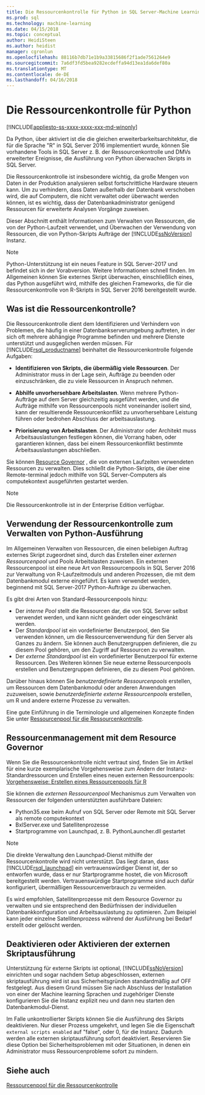 ```yaml
---
title: Die Ressourcenkontrolle für Python in SQL Server-Machine Learning | Microsoft Docs
ms.prod: sql
ms.technology: machine-learning
ms.date: 04/15/2018
ms.topic: conceptual
author: HeidiSteen
ms.author: heidist
manager: cgronlun
ms.openlocfilehash: 88116b7db71e1b9a33815686f2f1ade7561264e9
ms.sourcegitcommit: 7a6df3fd5bea9282ecdeffa94d13ea1da6def80a
ms.translationtype: MT
ms.contentlocale: de-DE
ms.lasthandoff: 04/16/2018
---
```

# <a name="resource-governance-for-python"></a>Die Ressourcenkontrolle für Python
[!INCLUDE[appliesto-ss-xxxx-xxxx-xxx-md-winonly](../../includes/appliesto-ss-xxxx-xxxx-xxx-md-winonly.md)]

Da Python, über aktiviert ist die die gleichen erweiterbarkeitsarchitektur, die für die Sprache "R" in SQL Server 2016 implementiert wurde, können Sie vorhandene Tools in SQL Server z. B. der Ressourcenkontrolle und DMVs erweiterter Ereignisse, die Ausführung von Python überwachen Skripts in SQL Server.

Die Ressourcenkontrolle ist insbesondere wichtig, da große Mengen von Daten in der Produktion analysieren selbst fortschrittliche Hardware steuern kann.  Um zu verhindern, dass Daten außerhalb der Datenbank verschoben wird, die auf Computern, die nicht verwaltet oder überwacht werden können, ist es wichtig, dass der Datenbankadministrator genügend Ressourcen für erweiterte Analysen Vorgänge zuweisen.

Dieser Abschnitt enthält Informationen zum Verwalten von Ressourcen, die von der Python-Laufzeit verwendet, und Überwachen der Verwendung von Ressourcen, die von Python-Skripts Aufträge der [!INCLUDE[ssNoVersion](../../includes/ssnoversion-md.md)] Instanz.

> [!NOTE]
> Python-Unterstützung ist ein neues Feature in SQL Server-2017 und befindet sich in der Vorabversion. Weitere Informationen schnell finden.
> Im Allgemeinen können Sie externes Skript überwachen, einschließlich eines, das Python ausgeführt wird, mithilfe des gleichen Frameworks, die für die Ressourcenkontrolle von R-Skripts in SQL Server 2016 bereitgestellt wurde.

## <a name="what-is-resource-governance"></a>Was ist die Ressourcenkontrolle?

Die Ressourcenkontrolle dient dem Identifizieren und Verhindern von Problemen, die häufig in einer Datenbankserverumgebung auftreten, in der sich oft mehrere abhängige Programme befinden und mehrere Dienste unterstützt und ausgeglichen werden müssen. Für [!INCLUDE[rsql_productname](../../includes/rsql-productname-md.md)] beinhaltet die Ressourcenkontrolle folgende Aufgaben:  

+ **Identifizieren von Skripts, die übermäßig viele Ressourcen**. Der Administrator muss in der Lage sein, Aufträge zu beenden oder einzuschränken, die zu viele Ressourcen in Anspruch nehmen.

+ **Abhilfe unvorhersehbare Arbeitslasten**. Wenn mehrere Python-Aufträge auf dem Server gleichzeitig ausgeführt werden, und die Aufträge mithilfe von Ressourcenpools nicht voneinander isoliert sind, kann der resultierende Ressourcenkonflikt zu unvorhersehbare Leistung führen oder bedrohen Abschluss der arbeitsauslastung.

+ **Priorisierung von Arbeitslasten**. Der Administrator oder Architekt muss Arbeitsauslastungen festlegen können, die Vorrang haben, oder garantieren können, dass bei einem Ressourcenkonflikt bestimmte Arbeitsauslastungen abschließen.

Sie können [Resource Governor](../../relational-databases/resource-governor/resource-governor.md) , die von externen Laufzeiten verwendeten Ressourcen zu verwalten. Dies schließt die Python-Skripts, die über eine Remote-terminal jedoch mithilfe von SQL Server-Computers als computekontext ausgeführten gestartet werden.

> [!NOTE] 
> Die Ressourcenkontrolle ist in der Enterprise Edition verfügbar.

## <a name="how-to-use-resource-governor-to-manage-python-execution"></a>Verwendung der Ressourcenkontrolle zum Verwalten von Python-Ausführung

Im Allgemeinen Verwalten von Ressourcen, die einen beliebigen Auftrag externes Skript zugeordnet sind, durch das Erstellen einer *externen Ressourcenpool* und Pools Arbeitslasten zuweisen. Ein externen Ressourcenpool ist eine neue Art von Ressourcenpools in SQL Server 2016 zur Verwaltung von R-Laufzeitmoduls und anderen Prozessen, die mit dem Datenbankmodul externe eingeführt. Es kann verwendet werden, beginnend mit SQL Server-2017 Python-Aufträge zu überwachen.

Es gibt drei Arten von Standard-Ressourcenpools hinzu:

+ Der *interne Pool* stellt die Ressourcen dar, die von SQL Server selbst verwendet werden, und kann nicht geändert oder eingeschränkt werden.
+ Der *Standardpool* ist ein vordefinierter Benutzerpool, den Sie verwenden können, um die Ressourcenverwendung für den Server als Ganzes zu ändern. Sie können auch Benutzergruppen definieren, die zu diesem Pool gehören, um den Zugriff auf Ressourcen zu verwalten.
+ Der *externe Standardpool* ist ein vordefinierter Benutzerpool für externe Ressourcen. Des Weiteren können Sie neue externe Ressourcenpools erstellen und Benutzergruppen definieren, die zu diesem Pool gehören.

Darüber hinaus können Sie *benutzerdefinierte Ressourcenpools* erstellen, um Ressourcen dem Datenbankmodul oder anderen Anwendungen zuzuweisen, sowie *benutzerdefinierte externe Ressourcenpools* erstellen, um R und andere externe Prozesse zu verwalten.

Eine gute Einführung in die Terminologie und allgemeinen Konzepte finden Sie unter [Ressourcenpool für die Ressourcenkontrolle](../../relational-databases/resource-governor/resource-governor-resource-pool.md).

## <a name="resource-management-using-resource-governor"></a>Ressourcenmanagement mit dem Resource Governor

Wenn Sie die Ressourcenkontrolle nicht vertraut sind, finden Sie im Artikel für eine kurze exemplarische Vorgehensweise zum Ändern der Instanz-Standardressourcen und Erstellen eines neuen externen Ressourcenpools: [Vorgehensweise: Erstellen eines Ressourcenpools für R](../../advanced-analytics/r-services/how-to-create-a-resource-pool-for-r.md)

Sie können die *externen Ressourcenpool* Mechanismus zum Verwalten von Ressourcen der folgenden unterstützten ausführbare Dateien:

+ Python35.exe beim Aufruf von SQL Server oder Remote mit SQL Server als remote computekontext
+ BxlServer.exe und Satellitenprozesse
+ Startprogramme von Launchpad, z. B. PythonLauncher.dll gestartet

> [!NOTE]
> Die direkte Verwaltung den Launchpad-Dienst mithilfe der Ressourcenkontrolle wird nicht unterstützt. Das liegt daran, dass [!INCLUDE[rsql_launchpad](../../includes/rsql-launchpad-md.md)] ein vertrauenswürdiger Dienst ist, der so entworfen wurde, dass er nur Startprogramme hostet, die von Microsoft bereitgestellt werden. Vertrauenswürdige Startprogramme sind auch dafür konfiguriert, übermäßigen Ressourcenverbrauch zu vermeiden.

Es wird empfohlen, Satellitenprozesse mit dem Resource Governor zu verwalten und sie entsprechend den Bedürfnissen der individuellen Datenbankkonfiguration und Arbeitsauslastung zu optimieren.  Zum Beispiel kann jeder einzelne Satellitenprozess während der Ausführung bei Bedarf erstellt oder gelöscht werden.

## <a name="disable-or-enable-external-script-execution"></a>Deaktivieren oder Aktivieren der externen Skriptausführung

Unterstützung für externe Skripts ist optional, [!INCLUDE[ssNoVersion](../../includes/ssnoversion-md.md)] einrichten und sogar nachdem Setup abgeschlossen, externen skriptausführung wird ist aus Sicherheitsgründen standardmäßig auf OFF festgelegt. Aus diesem Grund müssen Sie nach Abschluss der Installation von einer der Machine learning Sprachen und zugehöriger Dienste konfigurieren Sie die Instanz explizit neu und dann neu starten den Datenbankmodul-Dienst.

Im Falle unkontrollierter Skripts können Sie die Ausführung des Skripts deaktivieren. Nur dieser Prozess umgekehrt, und legen Sie die Eigenschaft `external scripts enabled` auf "false", oder 0, für die Instanz. Dadurch werden alle externen skriptausführung sofort deaktiviert. Reservieren Sie diese Option bei Sicherheitsproblemen mit oder Situationen, in denen ein Administrator muss Ressourcenprobleme sofort zu mindern.

## <a name="see-also"></a>Siehe auch

[Ressourcenpool für die Ressourcenkontrolle](../../relational-databases/resource-governor/resource-governor-resource-pool.md)

